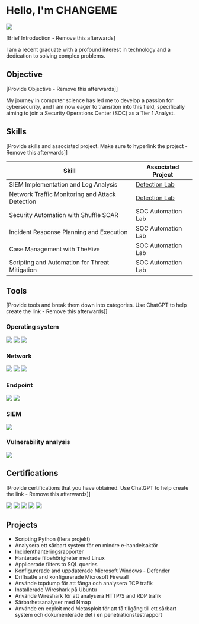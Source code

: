# Hello, I'm CHANGEME
<a href="https://www.linkedin.com/in/henrik-nordlund"><img src="https://img.shields.io/badge/-LinkedIn-0072b1?&style=for-the-badge&logo=linkedin&logoColor=white" /></a>

[Brief Introduction - Remove this afterwards]

I am a recent graduate with a profound interest in technology and a dedication to solving complex problems.

## Objective
[Provide Objective - Remove this afterwards]]

My journey in computer science has led me to develop a passion for cybersecurity, and I am now eager to transition into this field, specifically aiming to join a Security Operations Center (SOC) as a Tier 1 Analyst.

## Skills
[Provide skills and associated project. Make sure to hyperlink the project - Remove this afterwards]]

| Skill                                         | Associated Project         |
|-----------------------------------------------|----------------------------|
| SIEM Implementation and Log Analysis          | <a href="https://google.com">Detection Lab</a>|
| Network Traffic Monitoring and Attack Detection | <a href="https://google.com">Detection Lab</a>|
| Security Automation with Shuffle SOAR         | SOC Automation Lab|
| Incident Response Planning and Execution      | SOC Automation Lab|
| Case Management with TheHive                  | SOC Automation Lab|
| Scripting and Automation for Threat Mitigation | SOC Automation Lab|

## Tools
[Provide tools and break them down into categories. Use ChatGPT to help create the link - Remove this afterwards]]
### Operating system
<div>
    <img src="https://img.shields.io/badge/-Windows-1679A7?&style=for-the-badge&logo=Wireshark&logoColor=white" />
    <img src="https://img.shields.io/badge/-LINUX-1679A7?&style=for-the-badge&logo=Wireshark&logoColor=white" />
    <img src="https://img.shields.io/badge/-Microsoft%20Active%20Directory-1679A7?&style=for-the-badge&logo=Wireshark&logoColor=white" />
 
</div>


### Network
<div>
    <img src="https://img.shields.io/badge/-Wireshark-1679A7?&style=for-the-badge&logo=Wireshark&logoColor=white" />
    <img src="https://img.shields.io/badge/-tcpdump-1679A7?&style=for-the-badge&logo=Wireshark&logoColor=white" />
    <img src="https://img.shields.io/badge/-Suricata-EF3B2D?&style=for-the-badge&logo=Suricata&logoColor=white" />
</div>

### Endpoint
<div>
    <img src="https://img.shields.io/badge/-Microsoft_Defender_for_Endpoint-00A4EF?&style=for-the-badge&logo=Microsoft&logoColor=white" />
    <img src="https://img.shields.io/badge/-bahnhof%20SAFE-1679A7?&style=for-the-badge&logo=Wireshark&logoColor=white" />
</div>

### SIEM
<div>
    <img src="https://img.shields.io/badge/-Splunk-000000?&style=for-the-badge&logo=Splunk&logoColor=white" />
</div>

### Vulnerability analysis
<div>
    <img src="https://img.shields.io/badge/-nmap-000000?&style=for-the-badge&logo=Splunk&logoColor=white" />
</div>

## Certifications
[Provide certifications that you have obtained. Use ChatGPT to help create the link - Remove this afterwards]]
<div>
<img src="https://img.shields.io/badge/-Security%2B-FF0000?&style=for-the-badge&logo=CompTIA&logoColor=white" />
<img src="https://img.shields.io/badge/-Network%2B-007ACC?&style=for-the-badge&logo=CompTIA&logoColor=white" />
<img src="https://img.shields.io/badge/-A%2B-4D4D4D?&style=for-the-badge&logo=CompTIA&logoColor=white" />
<img src="https://img.shields.io/badge/-CDSA-006400?&style=for-the-badge&logoColor=white" />
<img src="https://img.shields.io/badge/-CCD-000080?&style=for-the-badge&logoColor=white" />
</div>

## Projects
- 	Scripting Python (flera projekt) 
- 	Analysera ett sårbart system för en mindre e-handelsaktör
- 	Incidenthanteringsrapporter
- 	Hanterade filbehörigheter med Linux
-	Applicerade filters to SQL queries
-	Konfigurerade and uppdaterade Microsoft Windows - Defender
-	Driftsatte and konfigurerade Microsoft Firewall
-	Använde tcpdump för att fånga och analysera TCP trafik
-	Installerade Wireshark på Ubuntu
-	Använde Wireshark för att analysera HTTP/S and RDP trafik
-	Sårbarhetsanalyser med Nmap 
-	Använde en exploit med Metasploit för att få tillgång till ett sårbart system och dokumenterade det i en penetrationstestrapport
